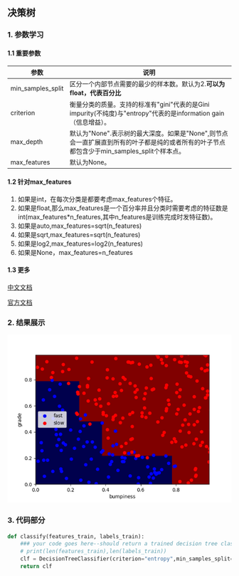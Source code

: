 ## 决策树

### 1. 参数学习
#### 1.1 重要参数
| 参数 | 说明 |
| - | - |
| min_samples_split | 区分一个内部节点需要的最少的样本数。默认为2.**可以为float，代表百分比** |
| criterion | 衡量分类的质量。支持的标准有"gini"代表的是Gini impurity(不纯度)与"entropy"代表的是information gain（信息增益）。|
| max_depth | 默认为"None".表示树的最大深度。如果是"None",则节点会一直扩展直到所有的叶子都是纯的或者所有的叶子节点都包含少于min_samples_split个样本点。 |
| max_features | 默认为None。|

#### 1.2 针对max_features
1. 如果是int，在每次分类是都要考虑max_features个特征。
2. 如果是float,那么max_features是一个百分率并且分类时需要考虑的特征数是int(max_features*n_features,其中n_features是训练完成时发特征数)。
3. 如果是auto,max_features=sqrt(n_features)
4. 如果是sqrt,max_features=sqrt(n_features)
5. 如果是log2,max_features=log2(n_features)
6. 如果是None，max_features=n_features

#### 1.3 更多
[中文文档](http://blog.csdn.net/li980828298/article/details/51172744)

[官方文档](http://scikit-learn.org/dev/modules/generated/sklearn.tree.DecisionTreeClassifier.html#sklearn.tree.DecisionTreeClassifier)

### 2. 结果展示
![](test.png)

### 3. 代码部分
```python
def classify(features_train, labels_train):
    ### your code goes here--should return a trained decision tree classifer
    # print(len(features_train),len(labels_train))
    clf = DecisionTreeClassifier(criterion="entropy",min_samples_split=50).fit(features_train,labels_train)
    return clf
```